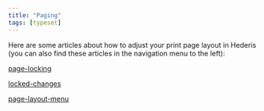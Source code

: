 ```yaml
---
title: "Paging"
tags: [typeset]
---
```

 
<html><body><section data-type="chapter" class="hsecchapter" data-hederis-type="hsecchapter" id="intro-paging" data-pi-attrs="id: intro-paging; data-tags: typeset;" role="doc-chapter" data-tags="typeset" data-author-name=" " data-book-title=" " title="Paging"><p class="hblkp" data-hederis-type="hblkp" id="pyPOKnlUm">Here are some articles about how to adjust your print page layout in Hederis (you can also find these articles in the navigation menu to the left): </p><p class="hblkp" data-hederis-type="hblkp" id="p357zc6J5"><a href="{% link _docs/page-locking.md %}" class="hspana" data-hederis-type="hspana" id="pGbTo2uIO">page-locking</a></p><p class="hblkp" data-hederis-type="hblkp" id="pMs3RlrDT"><a href="{% link _docs/locked-changes.md %}" class="hspana" data-hederis-type="hspana" id="py37RKYhG">locked-changes</a></p><p class="hblkp" data-hederis-type="hblkp" id="p8knVooem"><a href="{% link _docs/page-layout-menu.md %}" class="hspana" data-hederis-type="hspana" id="peTchcSsn">page-layout-menu</a></p></section></body></html>
